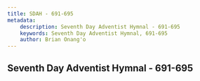 ```yaml
---
title: SDAH - 691-695
metadata:
    description: Seventh Day Adventist Hymnal - 691-695
    keywords: Seventh Day Adventist Hymnal, 691-695
    author: Brian Onang'o
---
```



## Seventh Day Adventist Hymnal - 691-695
  